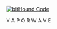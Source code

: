 [![bitHound Code](https://www.bithound.io/github/jwcnewton/win95/badges/code.svg)](https://www.bithound.io/github/jwcnewton/win95)

V A P O R W A V E
